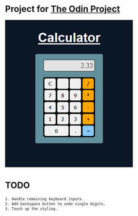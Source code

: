 # Project for [The Odin Project]("https://www.theodinproject.com/paths/foundations/courses/foundations/lessons/calculator")

![Preview Image](./preview.png "Calculator")

# TODO
```
1. Handle remaining keyboard inputs.
2. Add backspace button to undo single digits.
3. Touch up the styling.
```
